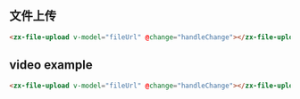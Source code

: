 ## 文件上传

```html
<zx-file-upload v-model="fileUrl" @change="handleChange"></zx-file-upload>
```

## video example

```html on-completed = {videoUrl,coverImgUrl,videoWidth,videoHeight}
<zx-file-upload v-model="fileUrl" @change="handleChange"></zx-file-upload>
```
